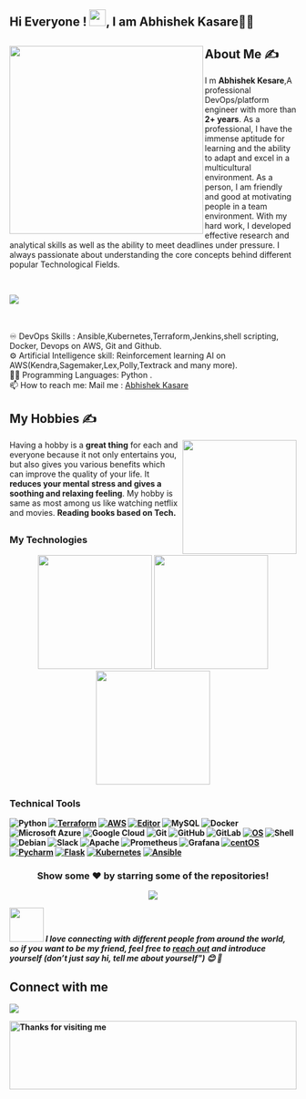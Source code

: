 ## Hi Everyone ! <img src="https://github.com/TheDudeThatCode/TheDudeThatCode/blob/master/Assets/Hi.gif" width="29px">, I am Abhishek Kasare👨‍🎓
<div>
 <p>
  <img width="340" height="330" align='left' src="https://github.com/abhikesare9/abhikesare999/blob/e836984219d29607768099678ee6c04f4f0c5667/coding-freak.gif"> 
</p>
  


## About Me ✍
 
 I m <b> Abhishek Kesare</b>,A professional DevOps/platform engineer with more than <b>2+ years</b>. As a professional, I have the immense aptitude for learning and the ability to adapt and excel in a multicultural environment. As a person, I am friendly and good at motivating people in a team environment. With my hard work, I developed effective research and analytical skills as well as the ability to meet deadlines under pressure. I always passionate about understanding the core concepts behind different popular Technological Fields. 


 
 <br>

![](https://komarev.com/ghpvc/?username=abhishekkasare) <br><br>
</br>


♾️ DevOps Skills : Ansible,Kubernetes,Terraform,Jenkins,shell scripting, Docker, Devops on AWS, Git and Github.\
⚙️ Artificial Intelligence skill: Reinforcement learning AI on AWS(Kendra,Sagemaker,Lex,Polly,Textrack and many more).\
👨‍💻 Programming Languages: Python .\
📫 How to reach me: Mail me : <a href="kasare.abhishek555@gmail.com">Abhishek Kasare</a>


 
 ## My Hobbies ✍

<img align='right' src='https://github.com/abhikesare9/abhikesare999/blob/37db57b158adab5ff0259561f879ac5e29adaf8d/technologies/tenor.gif' width='200"'>
 
Having a hobby is a <b>great</b><b> thing</b> for each and everyone because it not only entertains you,
but also gives you various benefits which can improve the quality of your life. It <b>reduces your mental stress and gives a soothing and relaxing feeling</b>. My hobby is same as most among us like watching netflix and movies. <b>Reading books based on Tech.
##


### My Technologies
<p align="center">
 <img height="200" width="200" src="https://github.com/abhikesare9/abhikesare999/blob/b21049028d37f70f80f155afd8d12e00635bbf8d/technologies/devops.png" />
 <img height="200" width="200" src="https://github.com/abhikesare9/abhikesare999/blob/b21049028d37f70f80f155afd8d12e00635bbf8d/technologies/ai.jpg" />
 <img height="200" width="200" src="https://github.com/abhikesare9/abhikesare999/blob/6719f11282fec99a263e4bb34f27df335eb60c90/technologies/cloud.jpg" />
 

### Technical Tools

![Python](https://img.shields.io/badge/-Python-black?style=flat-square&logo=Python)
[![Terraform](https://img.shields.io/badge/Learning-Terraform-623ce4?style=flat-square&logo=terraform&logoColor=white)](https://www.terraform.io/)
[![AWS](https://img.shields.io/badge/Learning-AWS-FF9900?style=flat-square&logo=amazon-aws&logoColor=white)](https://github.com/br3ndonland/awsdev)
[![Editor](https://img.shields.io/badge/Editor-VSCode-blue?style=flat-square&logo=visual-studio-code&logoColor=white)](https://code.visualstudio.com/)
![MySQL](https://img.shields.io/badge/-MySQL-black?style=flat-square&logo=mysql)
![Docker](https://img.shields.io/badge/-Docker-black?style=flat-square&logo=docker)
![Microsoft Azure](https://img.shields.io/badge/Microsoft%20Azure-232F7E?style=flat-square&logo=microsoft-azure)
![Google Cloud](https://img.shields.io/badge/Google%20Cloud-black?style=flat-square&logo=google-cloud)
![Git](https://img.shields.io/badge/-Git-black?style=flat-square&logo=git)
![GitHub](https://img.shields.io/badge/-GitHub-181717?style=flat-square&logo=github)
![GitLab](https://img.shields.io/badge/-GitLab-FCA121?style=flat-square&logo=gitlab)
[![OS](https://img.shields.io/badge/OS-Linux-informational?style=flat-square&logo=linux&logoColor=white)](https://en.wikipedia.org/wiki/Linux)
 ![Shell](https://img.shields.io/badge/-Shell-blasck?style=plastic&logo=Shell)
 ![Debian](https://img.shields.io/badge/-Debian-A80030?style=flat-square&logo=Debian&logoColor=white)
 ![Slack](https://img.shields.io/badge/-Slack-E01563?style=flat-square&logo=Slack&logoColor=white)
 ![Apache](https://img.shields.io/badge/-Apache-D22128?style=flat-square&logo=Apache&logoColor=white)
 ![Prometheus](https://img.shields.io/badge/-Prometheus-000?&logo=Prometheus)
 ![Grafana](https://img.shields.io/badge/-Grafana-000?&logo=Grafana)
 [![centOS](https://img.shields.io/badge/CentOS-7.0-blue?style=flat-square&logo=CentOS&logoColor=262577)](https://www.centos.org/)
 [![Pycharm](https://img.shields.io/badge/IDE-PyCharm-yellow?style=flat-square&logo=JetBrains)](https://www.jetbrains.com/pycharm/)
 [![Flask](https://img.shields.io/badge/-Flask-000000?style=flat-square&logo=Flask&logoColor=ffffff)](https://flask.palletsprojects.com/)
 [![Kubernetes](https://img.shields.io/badge/-Kubernetes-326CE5?style=flat-square&logo=Kubernetes&logoColor=ffffff)](https://kubernetes.io/)
 [![Ansible](https://img.shields.io/badge/-ansible-326CE5?style=flat-square&logo=ansible&logoColor=000000)](https://ansible.io/)






<h3 align="center">
 Show some ❤️ by starring some of the repositories!
</h3>


<p align=center>
 <img src="https://github-readme-stats.vercel.app/api?username=abhikesare9&show_icons=true&theme=tokyonight&count_private=true" />
</p>

<img src="https://media.giphy.com/media/LnQjpWaON8nhr21vNW/giphy.gif" width="60"> <em><b>I love connecting with different people from around the world, so if you want to be my friend, feel free to [reach out](https://wa.me/+919022841846) and introduce yourself (don’t just say hi, tell me about yourself")</b> 😊 💜</em>
  


## Connect with me

[<img src="https://img.shields.io/badge/linkedin-%230077B5.svg?&style=for-the-badge&logo=linkedin&logoColor=white"/>](https://www.linkedin.com/in/abhishek-kasare-651827154/)



<img height="120" alt="Thanks for visiting me" width="100%" src="https://raw.githubusercontent.com/BrunnerLivio/brunnerlivio/master/images/marquee.svg" />




